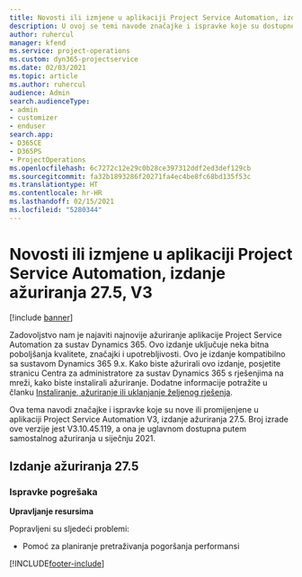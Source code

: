 ```yaml
---
title: Novosti ili izmjene u aplikaciji Project Service Automation, izdanje ažuriranja 27.5, hitni popravak, V3
description: U ovoj se temi navode značajke i ispravke koje su dostupne u izdanju ažuriranja 27.5. hitnog popravka aplikacije Project Service Automation, V3.
author: ruhercul
manager: kfend
ms.service: project-operations
ms.custom: dyn365-projectservice
ms.date: 02/03/2021
ms.topic: article
ms.author: ruhercul
audience: Admin
search.audienceType:
- admin
- customizer
- enduser
search.app:
- D365CE
- D365PS
- ProjectOperations
ms.openlocfilehash: 6c7272c12e29c0b28ce397312ddf2ed3def129cb
ms.sourcegitcommit: fa32b1893286f20271fa4ec4be8fc68bd135f53c
ms.translationtype: HT
ms.contentlocale: hr-HR
ms.lasthandoff: 02/15/2021
ms.locfileid: "5280344"
---
```

# <a name="whats-new-or-changed-in-project-service-automation-update-release-275-v3"></a>Novosti ili izmjene u aplikaciji Project Service Automation, izdanje ažuriranja 27.5, V3

[!include [banner](../includes/psa-now-project-operations.md)]

Zadovoljstvo nam je najaviti najnovije ažuriranje aplikacije Project Service Automation za sustav Dynamics 365. Ovo izdanje uključuje neka bitna poboljšanja kvalitete, značajki i upotrebljivosti. Ovo je izdanje kompatibilno sa sustavom Dynamics 365 9.x. Kako biste ažurirali ovo izdanje, posjetite stranicu Centra za administratore za sustav Dynamics 365 s rješenjima na mreži, kako biste instalirali ažuriranje. Dodatne informacije potražite u članku [Instaliranje, ažuriranje ili uklanjanje željenog rješenja](https://docs.microsoft.com/power-platform/admin/install-remove-preferred-solution).

Ova tema navodi značajke i ispravke koje su nove ili promijenjene u aplikaciji Project Service Automation V3, izdanje ažuriranja 27.5. Broj izrade ove verzije jest V3.10.45.119, a ona je uglavnom dostupna putem samostalnog ažuriranja u siječnju 2021.

## <a name="update-release-275"></a>Izdanje ažuriranja 27.5

### <a name="bug-fixes"></a>Ispravke pogrešaka


**Upravljanje resursima**

Popravljeni su sljedeći problemi:

- Pomoć za planiranje pretraživanja pogoršanja performansi


[!INCLUDE[footer-include](../includes/footer-banner.md)]